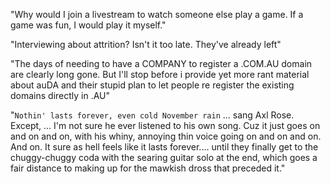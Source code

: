 "Why would I join a livestream to watch someone else play a game. If a game was fun, I would play it myself."

"Interviewing about attrition? Isn't it too late. They've already left"

"The days of needing to have a COMPANY to register a .COM.AU domain are clearly long gone. But I'll stop before i provide yet more rant material about auDA and their stupid plan to let people re register the existing domains directly in .AU"

"`Nothin' lasts forever, even cold November rain` ... sang Axl Rose.  Except, ... I'm not sure he ever listened to his own song.
Cuz it just goes on and on and on, with his whiny, annoying thin voice going on and on and on. And on.
It sure as hell feels like it lasts forever....   until they finally get to the chuggy-chuggy coda with the searing guitar solo at the end, which goes a fair distance to making up for the mawkish dross that preceded it."
